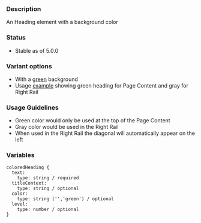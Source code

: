 ### Description
An Heading element with a background color

### Status
* Stable as of 5.0.0

### Variant options
* With a [green](./?p=atoms-colored-heading-green) background
* Usage [example](./?p=atoms-colored-heading-usage-example) showing green heading for Page Content and gray for Right Rail

### Usage Guidelines
* Green color would only be used at the top of the Page Content
* Gray color would be used in the Right Rail
* When used in the Right Rail the diagonal will automatically appear on the left


### Variables
~~~
coloredHeading {
  text: 
    type: string / required
  titleContext: 
    type: string / optional
  color:
    type: string ('','green') / optional
  level:
    type: number / optional
}
~~~
